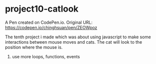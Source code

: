 # project10-catlook
A Pen created on CodePen.io. Original URL: https://codepen.io/chinghsuan/pen/ZEOWpoz

The tenth project i made which was about using javascript to make some interactions between mouse moves and cats.
The cat will look to the position where the mouse is.

1. use more loops, functions, events 
